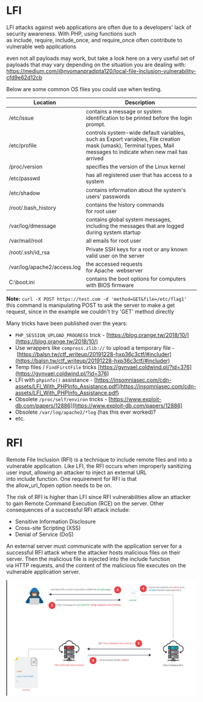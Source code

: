 # LFI

LFI attacks against web applications are often due to a developers' lack of security awareness. With PHP, using functions such as include, require, include_once, and require_once often contribute to vulnerable web applications

even not all payloads may work, but take a look here on a very useful set of payloads that may vary depending on the situation you are dealing with:
https://medium.com/@nyomanpradipta120/local-file-inclusion-vulnerability-cfd9e62d12cb

Below are some common OS files you could use when testing.

| **Location**                | **Description**                                                                                                                                                   |
| --------------------------- | ----------------------------------------------------------------------------------------------------------------------------------------------------------------- |
| /etc/issue                  | contains a message or system identification to be printed before the login prompt.                                                                                |
| /etc/profile                | controls system-wide default variables, such as Export variables, File creation mask (umask), Terminal types, Mail messages to indicate when new mail has arrived |
| /proc/version               | specifies the version of the Linux kernel                                                                                                                         |
| /etc/passwd                 | has all registered user that has access to a system                                                                                                               |
| /etc/shadow                 | contains information about the system's users' passwords                                                                                                          |
| /root/.bash_history         | contains the history commands for root user                                                                                                                       |
| /var/log/dmessage           | contains global system messages, including the messages that are logged during system startup                                                                     |
| /var/mail/root              | all emails for root user                                                                                                                                          |
| /root/.ssh/id_rsa           | Private SSH keys for a root or any known valid user on the server                                                                                                 |
| /var/log/apache2/access.log | the accessed requests for Apache  webserver                                                                                                                       |
| C:\boot.ini                 | contains the boot options for computers with BIOS firmware                                                                                                        |

**Note:**  `curl -X POST https://test.com -d 'method=GET&file=/etc/flag1'` this command is manipulating POST to ask the server to make a get request, since in the example we couldn't try 'GET' method directly

Many tricks have been published over the years:

- `PHP_SESSION_UPLOAD_PROGRESS` trick - [https://blog.orange.tw/2018/10/](https://blog.orange.tw/2018/10/)
- Use wrappers like `compress.zlib://` to upload a temporary file - [https://balsn.tw/ctf_writeup/20191228-hxp36c3ctf/#includer](https://balsn.tw/ctf_writeup/20191228-hxp36c3ctf/#includer)
- Temp files / `FindFirstFile` tricks [https://gynvael.coldwind.pl/?id=376](https://gynvael.coldwind.pl/?id=376)
- LFI with `phpinfo()` assistance - [https://insomniasec.com/cdn-assets/LFI_With_PHPInfo_Assistance.pdf](https://insomniasec.com/cdn-assets/LFI_With_PHPInfo_Assistance.pdf)
- Obsolete `/proc/self/environ` tricks - [https://www.exploit-db.com/papers/12886](https://www.exploit-db.com/papers/12886)
- Obsolete `/var/log/apache2/*log` (has this ever worked)?
- etc.
# RFI

Remote File Inclusion (RFI) is a technique to include remote files and into a vulnerable application. Like LFI, the RFI occurs when improperly sanitizing user input, allowing an attacker to inject an external URL into include function. One requirement for RFI is that the allow_url_fopen option needs to be on.
  
The risk of RFI is higher than LFI since RFI vulnerabilities allow an attacker to gain Remote Command Execution (RCE) on the server. Other consequences of a successful RFI attack include:

- Sensitive Information Disclosure
- Cross-site Scripting (XSS)
- Denial of Service (DoS)

An external server must communicate with the application server for a successful RFI attack where the attacker hosts malicious files on their server. Then the malicious file is injected into the include function via HTTP requests, and the content of the malicious file executes on the vulnerable application server.

![](Attachments/Pasted%20image%2020231105010437.png)